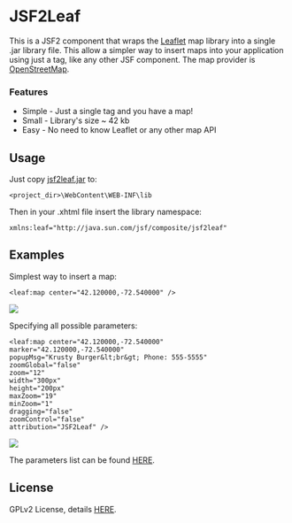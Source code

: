 # JSF2Leaf
This is a JSF2 component that wraps the <a href="http://leafletjs.com">Leaflet</a> map library into a single .jar library file. This allow a simpler way to insert maps into your application using just a tag, like any other JSF component. The map provider is <a href="http://www.openstreetmap.org">OpenStreetMap</a>.

### Features
* Simple - Just a single tag and you have a map!
* Small - Library's size ~ 42 kb
* Easy - No need to know Leaflet or any other map API

## Usage
Just copy <a href="https://github.com/themrleon/JSF2Leaf/raw/master/jsf2leaf.jar">jsf2leaf.jar</a> to:
```
<project_dir>\WebContent\WEB-INF\lib
```
Then in your .xhtml file insert the library namespace:
```
xmlns:leaf="http://java.sun.com/jsf/composite/jsf2leaf"
```

## Examples

Simplest way to insert a map:
```
<leaf:map center="42.120000,-72.540000" />
```
<img src="https://raw.githubusercontent.com/themrleon/JSF2Leaf/master/images/simple.png">

Specifying all possible parameters:
```
<leaf:map center="42.120000,-72.540000" 
marker="42.120000,-72.540000"
popupMsg="Krusty Burger&lt;br&gt; Phone: 555-5555" 
zoomGlobal="false" 
zoom="12"
width="300px" 
height="200px" 
maxZoom="19" 
minZoom="1" 
dragging="false"
zoomControl="false"
attribution="JSF2Leaf" />
```
<img src="https://raw.githubusercontent.com/themrleon/JSF2Leaf/master/images/full.png">

The parameters list can be found <a href="https://github.com/themrleon/JSF2Leaf/raw/master/parameters.pdf">HERE</a>.

## License
GPLv2 License, details <a href="https://raw.githubusercontent.com/themrleon/JSF2Leaf/master/LICENSE">HERE</a>.
